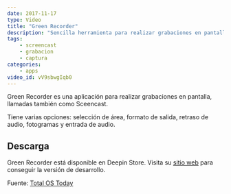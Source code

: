```yaml
---
date: 2017-11-17
type: Video
title: "Green Recorder"
description: "Sencilla herramienta para realizar grabaciones en pantalla, con seguimiento, audio incluido y selección de área"
tags:
    - screencast
    - grabacion
    - captura
categories:
    - apps
video_id: vV9sbwgIqb0
---
```


Green Recorder es una aplicación para realizar grabaciones en pantalla, llamadas también como Sceencast.

Tiene varias opciones: selección de área, formato de salida, retraso de audio, fotogramas y entrada de audio.

## Descarga

Green Recorder está disponible en Deepin Store. Visita su [sitio web](https://github.com/foss-project/green-recorder) para conseguir la versión de desarrollo.

Fuente: [Total OS Today](https://www.youtube.com/channel/UCcJEcTGtV0awEOgQm0lm2VQ)
